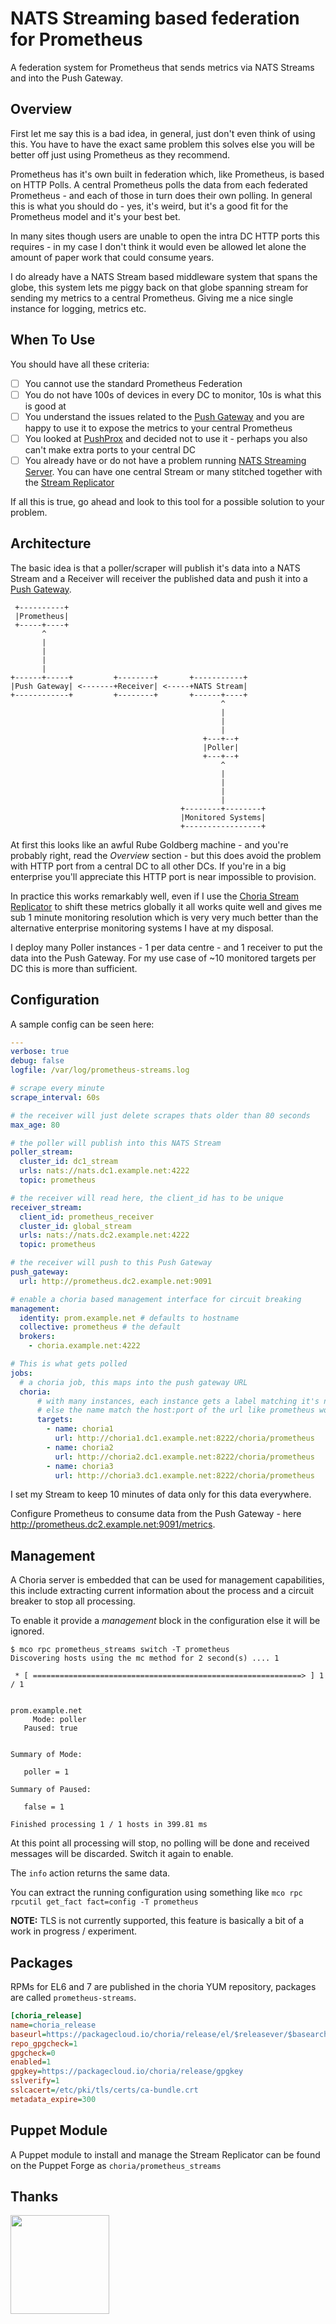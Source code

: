 NATS Streaming based federation for Prometheus
==============================================

A federation system for Prometheus that sends metrics via NATS Streams and into the Push Gateway.

Overview
--------

First let me say this is a bad idea, in general, just don't even think of using this. You have to have the exact same problem this solves else you will be better off just using Prometheus as they recommend.

Prometheus has it's own built in federation which, like Prometheus, is based on HTTP Polls. A central Prometheus polls the data from each federated Prometheus - and each of those in turn does their own polling. In general this is what you should do - yes, it's weird, but it's a good fit for the Prometheus model and it's your best bet.

In many sites though users are unable to open the intra DC HTTP ports this requires - in my case I don't think it would even be allowed let alone the amount of paper work that could consume years.

I do already have a NATS Stream based middleware system that spans the globe, this system lets me piggy back on that globe spanning stream for sending my metrics to a central Prometheus.  Giving me a nice single instance for logging, metrics etc.

When To Use
-----------

You should have all these criteria:

 - [ ] You cannot use the standard Prometheus Federation
 - [ ] You do not have 100s of devices in every DC to monitor, 10s is what this is good at
 - [ ] You understand the issues related to the [Push Gateway](https://github.com/prometheus/pushgateway) and you are happy to use it to expose the metrics to your central Prometheus
 - [ ] You looked at [PushProx](https://github.com/RobustPerception/PushProx) and decided not to use it - perhaps you also can't make extra ports to your central DC
 - [ ] You already have or do not have a problem running [NATS Streaming Server](https://github.com/nats-io/nats-streaming-server).  You can have one central Stream or many stitched together with the [Stream Replicator](https://github.com/choria-io/stream-replicator)

If all this is true, go ahead and look to this tool for a possible solution to your problem.

Architecture
------------

The basic idea is that a poller/scraper will publish it's data into a NATS Stream and a Receiver will receiver the published data and push it into a [Push Gateway](https://github.com/prometheus/pushgateway).

```
 +----------+
 |Prometheus|
 +-----+----+
       ^
       |
       |
       |
       |
+------+-----+         +--------+       +-----------+
|Push Gateway| <-------+Receiver| <-----+NATS Stream|
+------------+         +--------+       +------+----+
                                               ^
                                               |
                                               |
                                               |
                                           +---+--+
                                           |Poller|
                                           +---+--+
                                               ^
                                               |
                                               |
                                               |
                                               |
                                      +--------+--------+
                                      |Monitored Systems|
                                      +-----------------+

```

At first this looks like an awful Rube Goldberg machine - and you're probably right, read the _Overview_ section - but this does avoid the problem with HTTP port from a central DC to all other DCs.  If you're in a big enterprise you'll appreciate this HTTP port is near impossible to provision.

In practice this works remarkably well, even if I use the [Choria Stream Replicator](https://github.com/choria-io/stream-replicator) to shift these metrics globally it all works quite well and gives me sub 1 minute monitoring resolution which is very very much better than the alternative enterprise monitoring systems I have at my disposal.

I deploy many Poller instances - 1 per data centre - and 1 receiver to put the data into the Push Gateway.  For my use case of ~10 monitored targets per DC this is more than sufficient.

Configuration
-------------

A sample config can be seen here:

```yaml
---
verbose: true
debug: false
logfile: /var/log/prometheus-streams.log

# scrape every minute
scrape_interval: 60s

# the receiver will just delete scrapes thats older than 80 seconds
max_age: 80

# the poller will publish into this NATS Stream
poller_stream:
  cluster_id: dc1_stream
  urls: nats://nats.dc1.example.net:4222
  topic: prometheus

# the receiver will read here, the client_id has to be unique
receiver_stream:
  client_id: prometheus_receiver
  cluster_id: global_stream
  urls: nats://nats.dc2.example.net:4222
  topic: prometheus

# the receiver will push to this Push Gateway
push_gateway:
  url: http://prometheus.dc2.example.net:9091

# enable a choria based management interface for circuit breaking
management:
  identity: prom.example.net # defaults to hostname
  collective: prometheus # the default
  brokers:
    - choria.example.net:4222

# This is what gets polled
jobs:
  # a choria job, this maps into the push gateway URL
  choria:
      # with many instances, each instance gets a label matching it's name
      # else the name match the host:port of the url like prometheus would
      targets:
        - name: choria1
          url: http://choria1.dc1.example.net:8222/choria/prometheus
        - name: choria2
          url: http://choria2.dc1.example.net:8222/choria/prometheus
        - name: choria3
          url: http://choria3.dc1.example.net:8222/choria/prometheus
```

I set my Stream to keep 10 minutes of data only for this data everywhere.

Configure Prometheus to consume data from the Push Gateway - here http://prometheus.dc2.example.net:9091/metrics.

Management
----------

A Choria server is embedded that can be used for management capabilities, this include extracting current information about the process and a circuit breaker to stop all processing.

To enable it provide a *management* block in the configuration else it will be ignored.

```
$ mco rpc prometheus_streams switch -T prometheus
Discovering hosts using the mc method for 2 second(s) .... 1

 * [ ============================================================> ] 1 / 1


prom.example.net
     Mode: poller
   Paused: true


Summary of Mode:

   poller = 1

Summary of Paused:

   false = 1

Finished processing 1 / 1 hosts in 399.81 ms
```

At this point all processing will stop, no polling will be done and received messages will be discarded.  Switch it again to enable.

The `info` action returns the same data.

You can extract the running configuration using something like `mco rpc rpcutil get_fact fact=config -T prometheus`

**NOTE:** TLS is not currently supported, this feature is basically a bit of a work in progress / experiment.

Packages
--------

RPMs for EL6 and 7 are published in the choria YUM repository, packages are called `prometheus-streams`.

```ini
[choria_release]
name=choria_release
baseurl=https://packagecloud.io/choria/release/el/$releasever/$basearch
repo_gpgcheck=1
gpgcheck=0
enabled=1
gpgkey=https://packagecloud.io/choria/release/gpgkey
sslverify=1
sslcacert=/etc/pki/tls/certs/ca-bundle.crt
metadata_expire=300
```

## Puppet Module

A Puppet module to install and manage the Stream Replicator can be found on the Puppet Forge as `choria/prometheus_streams`

## Thanks

<img src="https://packagecloud.io/images/packagecloud-badge.png" width="158">